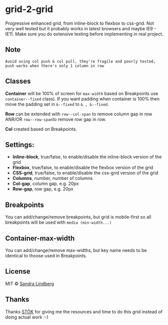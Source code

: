 # grid-2-grid
Progressive enhanced grid, from inline-block to flexbox to css-grid. Not very well tested but it probably works in latest browsers and maybe IE9 - IE11. Make sure you do extensive testing before implementing in real project. 

## Note
	Avoid using col push & col pull, they're fragile and poorly tested, push works when there's only 1 column in row

## Classes
__Container__ will be 100% of screen for `max-width` based on Breakpoints use `container--fixed` class). If you want padding when container is 100% then move the padding set in `&--fixed` to `& , &--fixed`. 

__Row__ can be extended with `row--col-span` to remove column gap in row ANR/OR `row--row-span`to remove row gap in row.

__Col__ created based on Breakpoints.

## Settings:
* __Inline-block__, true/false, to enable/disable the inline-block version of the grid
* __Flexbox__, true/false, to enable/disable the flexbox version of the grid
* __CSS-grid__, true/false, to enable/disable the css-grid version of the grid
* __Columns__, number, number of columns
* __Col-gap__, column gap, e.g. 20px
* __Row-gap__, row gap, e.g. 20px

## Breakpoints
You can add/change/remove breakpoints, but grid is mobile-first so all breakpoints will be used with `media (min-width...)`

## Container-max-width
You can add/change/remove max-widths, but key name needs to be identical to thoose used in Breakpoints. 

## License
MIT © [Sandra Lindberg](https://github.com/sandralindberg) 

## Thanks
Thanks [STÖK](https://www.stok.se/) for giving me the resources and time to do this grid instead of doing actual work :-) 
